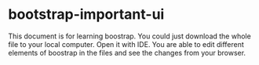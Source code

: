# bootstrap-important-ui

This document is for learning boostrap. You could just download the whole file to your local computer. Open it with IDE. You are able to edit different elements of boostrap in the files and see the changes from your browser. 
